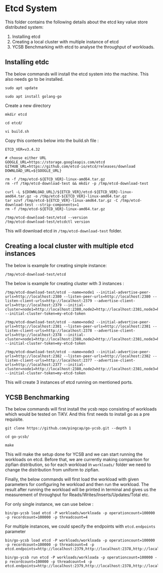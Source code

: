 # Etcd System

This folder contains the following details about the etcd key value store distributed system:
1. Installing etcd
2. Creating a local cluster with multiple instance of etcd
3. YCSB Benchmarking with etcd to analyse the throughput of workloads.

## Installing etdc
The below commands will install the etcd system into the machine. This also needs go to be installed.
```
sudo apt update
```
```
sudo apt install golang-go
```
Create a new directory
```
mkdir etcd
```

``` 
cd etcd/
 ```

 ``` 
 vi build.sh
  ```


Copy this contents below into the build.sh file :
``` 
ETCD_VER=v3.4.32

# choose either URL
GOOGLE_URL=https://storage.googleapis.com/etcd
GITHUB_URL=https://github.com/etcd-io/etcd/releases/download
DOWNLOAD_URL=${GOOGLE_URL}

rm -f /tmp/etcd-${ETCD_VER}-linux-amd64.tar.gz
rm -rf /tmp/etcd-download-test && mkdir -p /tmp/etcd-download-test

curl -L ${DOWNLOAD_URL}/${ETCD_VER}/etcd-${ETCD_VER}-linux-amd64.tar.gz -o /tmp/etcd-${ETCD_VER}-linux-amd64.tar.gz
tar xzvf /tmp/etcd-${ETCD_VER}-linux-amd64.tar.gz -C /tmp/etcd-download-test --strip-components=1
rm -f /tmp/etcd-${ETCD_VER}-linux-amd64.tar.gz

/tmp/etcd-download-test/etcd --version
/tmp/etcd-download-test/etcdctl version 
```
This will download etcd in `/tmp/etcd-download-test` folder.

## Creating a local cluster with multiple etcd instances
The below is example for creating simple instance:
```
/tmp/etcd-download-test/etcd
```
 
The below is example for creating cluster with 3 instances :
```
/tmp/etcd-download-test/etcd --name=node1 --initial-advertise-peer-urls=http://localhost:2380 --listen-peer-urls=http://localhost:2380 --listen-client-urls=http://localhost:2379 --advertise-client-urls=http://localhost:2379 --initial-cluster=node1=http://localhost:2380,node2=http://localhost:2381,node3=http://localhost:2382 --initial-cluster-token=my-etcd-token
```
```
/tmp/etcd-download-test/etcd --name=node2 --initial-advertise-peer-urls=http://localhost:2381 --listen-peer-urls=http://localhost:2381 --listen-client-urls=http://localhost:2378 --advertise-client-urls=http://localhost:2378 --initial-cluster=node1=http://localhost:2380,node2=http://localhost:2381,node3=http://localhost:2382 --initial-cluster-token=my-etcd-token
```
```
/tmp/etcd-download-test/etcd --name=node3 --initial-advertise-peer-urls=http://localhost:2382 --listen-peer-urls=http://localhost:2382 --listen-client-urls=http://localhost:2377 --advertise-client-urls=http://localhost:2377 --initial-cluster=node1=http://localhost:2380,node2=http://localhost:2381,node3=http://localhost:2382 --initial-cluster-token=my-etcd-token
```
This will create 3 instances of etcd running on mentioned ports.

## YCSB Benchmarking

The below commands will first install the ycsb repo consisting of workloads which would be tested on TiKV. And this first needs to install go as a pre requisite.
```
git clone https://github.com/pingcap/go-ycsb.git --depth 1
 ```
 ```
cd go-ycsb/
```
```
make
```

This will make the setup done for YCSB and we can start running the workloads on etcd. Before that, we are currently making comparison for zipfian distribution, so for each workload in `workloads/` folder we need to change the distribution from uniform to zipfian.

Finally, the below commands will first load the workload with given parameters for configuring he workload and then run the workload. The result after running the workload will be printed in terminal and gives us the measurement of throughput for Reads/Writes/Inserts/Updates/Total etc.

For only single instance, we can use below :
```
bin/go-ycsb load etcd -P workloads/workloada -p operationcount=100000 -p recordcount=100000 -p threadcount=4
```
For multiple instances, we could specify the endpoints with `etcd.endpoints` parameter
```
bin/go-ycsb load etcd -P workloads/workloada -p operationcount=100000 -p recordcount=100000 -p threadcount=4 -p etcd.endpoints=http://localhost:2379,http://localhost:2378,http://localhost:2377 
```
```
bin/go-ycsb run etcd -P workloads/workloada -p operationcount=100000 -p recordcount=100000 -p threadcount=4 -p etcd.endpoints=http://localhost:2379,http://localhost:2378,http://localhost:2377 
```
